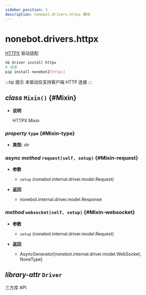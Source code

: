 ```yaml
---
sidebar_position: 3
description: nonebot.drivers.httpx 模块
---
```


# nonebot.drivers.httpx

[HTTPX](https://www.python-httpx.org/) 驱动适配

```bash
nb driver install httpx
# 或者
pip install nonebot2[httpx]
```

:::tip 提示
本驱动仅支持客户端 HTTP 连接
:::

## _class_ `Mixin()` {#Mixin}

- **说明**

  HTTPX Mixin

### _property_ `type` {#Mixin-type}

- **类型:** str

### _async method_ `request(self, setup)` {#Mixin-request}

- **参数**

  - `setup` (nonebot.internal.driver.model.Request)

- **返回**

  - nonebot.internal.driver.model.Response

### _method_ `websocket(self, setup)` {#Mixin-websocket}

- **参数**

  - `setup` (nonebot.internal.driver.model.Request)

- **返回**

  - AsyncGenerator[nonebot.internal.driver.model.WebSocket, NoneType]

## _library-attr_ `Driver`

三方库 API
